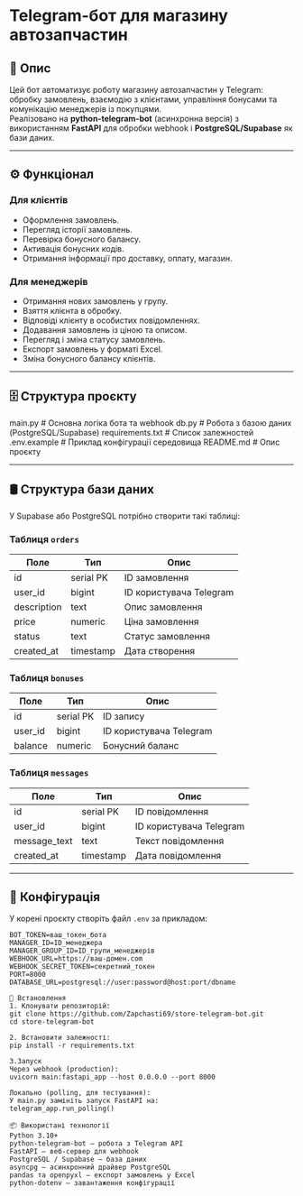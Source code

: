 # Telegram-бот для магазину автозапчастин

## 📌 Опис
Цей бот автоматизує роботу магазину автозапчастин у Telegram: обробку замовлень, взаємодію з клієнтами, управління бонусами та комунікацію менеджерів із покупцями.  
Реалізовано на **python-telegram-bot** (асинхронна версія) з використанням **FastAPI** для обробки webhook і **PostgreSQL/Supabase** як бази даних.

---

## ⚙️ Функціонал

### Для клієнтів
- Оформлення замовлень.
- Перегляд історії замовлень.
- Перевірка бонусного балансу.
- Активація бонусних кодів.
- Отримання інформації про доставку, оплату, магазин.

### Для менеджерів
- Отримання нових замовлень у групу.
- Взяття клієнта в обробку.
- Відповіді клієнту в особистих повідомленнях.
- Додавання замовлень із ціною та описом.
- Перегляд і зміна статусу замовлень.
- Експорт замовлень у форматі Excel.
- Зміна бонусного балансу клієнтів.

---

## 🗄 Структура проєкту
main.py # Основна логіка бота та webhook
db.py # Робота з базою даних (PostgreSQL/Supabase)
requirements.txt # Список залежностей
.env.example # Приклад конфігурації середовища
README.md # Опис проєкту


---

## 🛢 Структура бази даних
У Supabase або PostgreSQL потрібно створити такі таблиці:

### Таблиця `orders`
| Поле        | Тип       | Опис |
|-------------|-----------|------|
| id          | serial PK | ID замовлення |
| user_id     | bigint    | ID користувача Telegram |
| description | text      | Опис замовлення |
| price       | numeric   | Ціна замовлення |
| status      | text      | Статус замовлення |
| created_at  | timestamp | Дата створення |

### Таблиця `bonuses`
| Поле    | Тип       | Опис |
|---------|-----------|------|
| id      | serial PK | ID запису |
| user_id | bigint    | ID користувача Telegram |
| balance | numeric   | Бонусний баланс |

### Таблиця `messages`
| Поле        | Тип       | Опис |
|-------------|-----------|------|
| id          | serial PK | ID повідомлення |
| user_id     | bigint    | ID користувача Telegram |
| message_text| text      | Текст повідомлення |
| created_at  | timestamp | Дата повідомлення |

---

## 📂 Конфігурація
У корені проєкту створіть файл `.env` за прикладом:

```env
BOT_TOKEN=ваш_токен_бота
MANAGER_ID=ID_менеджера
MANAGER_GROUP_ID=ID_групи_менеджерів
WEBHOOK_URL=https://ваш-домен.com
WEBHOOK_SECRET_TOKEN=секретний_токен
PORT=8000
DATABASE_URL=postgresql://user:password@host:port/dbname

🚀 Встановлення
1. Клонувати репозиторій:
git clone https://github.com/Zapchasti69/store-telegram-bot.git
cd store-telegram-bot

2. Встановити залежності:
pip install -r requirements.txt

3.Запуск
Через webhook (production):
uvicorn main:fastapi_app --host 0.0.0.0 --port 8000

Локально (polling, для тестування):
У main.py замініть запуск FastAPI на:
telegram_app.run_polling()

📦 Використані технології
Python 3.10+
python-telegram-bot — робота з Telegram API
FastAPI — веб-сервер для webhook
PostgreSQL / Supabase — база даних
asyncpg — асинхронний драйвер PostgreSQL
pandas та openpyxl — експорт замовлень у Excel
python-dotenv — завантаження конфігурації


